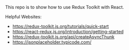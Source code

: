 This repo is to show how to use Redux Toolkit with React. 

Helpful Websites:
- https://redux-toolkit.js.org/tutorials/quick-start
- https://react-redux.js.org/introduction/getting-started
- https://redux-toolkit.js.org/api/createAsyncThunk
- https://jsonplaceholder.typicode.com/
